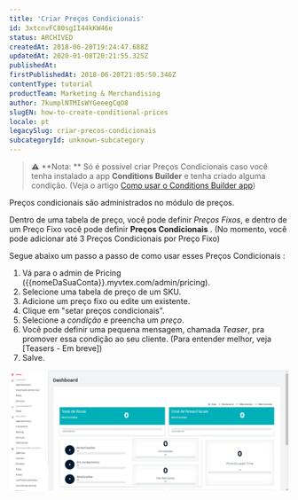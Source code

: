 ```yaml
---
title: 'Criar Preços Condicionais'
id: 3xtcnvFC80sgII44kKW46e
status: ARCHIVED
createdAt: 2018-06-20T19:24:47.688Z
updatedAt: 2020-01-08T20:21:55.325Z
publishedAt: 
firstPublishedAt: 2018-06-20T21:05:50.346Z
contentType: tutorial
productTeam: Marketing & Merchandising
author: 7kumplNTMIsWYGeeegCqO8
slugEN: how-to-create-conditional-prices
locale: pt
legacySlug: criar-precos-condicionais
subcategoryId: unknown-subcategory
---
```


>⚠️ **Nota: **
> Só é possivel criar Preços Condicionais caso você tenha instalado a app **Conditions Builder** e tenha criado alguma condição. (Veja o artigo [Como usar o Conditions Builder app](http://help.vtex.com/pt/tutorial/como-usar-o-conditions-builder-app))

Preços condicionais são administrados no módulo de preços.

Dentro de uma tabela de preço, você pode definir *Preços Fixos*, e dentro de um Preço Fixo você pode definir __Preços Condicionais__ . (No momento, você pode adicionar até 3 Preços Condicionais por Preço Fixo)

Segue abaixo um passo a passo de como usar esses Preços Condicionais :


1. Vá para o admin de Pricing ({{nomeDaSuaConta}}.myvtex.com/admin/pricing).
2. Selecione uma tabela de preço de um SKU.
3. Adicione um preço fixo ou edite um existente.
4. Clique em "setar preços condicionais".
5. Selecione a *condição* e preencha um *preço*.
6. Você pode definir uma pequena mensagem, chamada *Teaser*, pra promover essa condição ao seu cliente. (Para entender melhor, veja [Teasers - Em breve])
7. Salve.

![conditionalPrice](https://raw.githubusercontent.com/vtexdocs/help-center-content/refs/heads/main/_1.gif)
